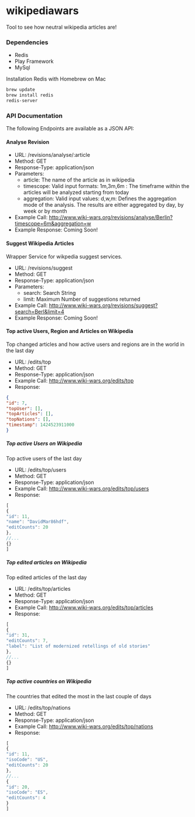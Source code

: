 wikipediawars
=============

Tool to see how neutral wikipedia articles are!


### Dependencies

- Redis 
- Play Framework
- MySql

Installation Redis with Homebrew on Mac
```bash
brew update
brew install redis
redis-server
```


### API Documentation

The following Endpoints are available as a JSON API:

#### Analyse Revision 

+ URL: /revisions/analyse/:article
+ Method: GET
+ Response-Type: application/json
+ Parameters:
  - article: The name of the article as in wikipedia
  - timescope: Valid input formats: 1m,3m,6m : The timeframe within the articles will be analyzed starting from today
  - aggregation: Valid input values: d,w,m: Defines the aggregation mode of the analysis. The results are either aggregated by day, by week or by month
+ Example Call: http://www.wiki-wars.org/revisions/analyse/Berlin?timescope=6m&aggregation=w
+ Example Response: Coming Soon!


#### Suggest Wikipedia Articles
Wrapper Service for wikpedia suggest services. 

+ URL: /revisions/suggest 
+ Method: GET
+ Response-Type: application/json
+ Parameters:
  - search: Search String
  - limit: Maximum Number of suggestions returned
+ Example Call: http://www.wiki-wars.org/revisions/suggest?search=Berl&limit=4
+ Example Response: Coming Soon!

#### Top active Users, Region and Articles on Wikipedia
Top changed articles and how active users and regions are in the world in the last day
+ URL: /edits/top
+ Method: GET
+ Response-Type: application/json
+ Example Call: http://www.wiki-wars.org/edits/top
+ Response:
```json 
{
"id": 7,
"topUser": [],
"topArticles": [],
"topNations": [],
"timestamp": 1424523911000
}
```

##### Top active Users on Wikipedia
Top active users of the last day
+ URL: /edits/top/users
+ Method: GET
+ Response-Type: application/json
+ Example Call:  http://www.wiki-wars.org/edits/top/users
+ Response: 
```javascript 
[
{
"id": 11,
"name": "DavidMar86hdf",
"editCounts": 20
},
//...
{}
]
```

##### Top edited articles on Wikipedia
Top edited articles of the last day
+ URL: /edits/top/articles
+ Method: GET
+ Response-Type: application/json
+ Example Call:  http://www.wiki-wars.org/edits/top/articles
+ Response:
```javascript
[
{
"id": 31,
"editCounts": 7,
"label": "List of modernized retellings of old stories"
},
//...
{}
]
```

##### Top active countries on Wikipedia
The countries that edited the most in the last couple of days
+ URL: /edits/top/nations
+ Method: GET
+ Response-Type: application/json
+ Example Call:  http://www.wiki-wars.org/edits/top/nations
+ Response:
```javascript
[
{
"id": 11,
"isoCode": "US",
"editCounts": 20
},
//...
{
"id": 20,
"isoCode": "ES",
"editCounts": 4
}
]
```
